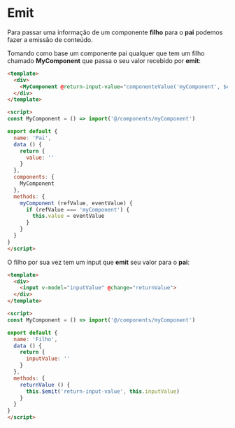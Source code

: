 # Emit
Para passar uma informação de um componente **filho** para o **pai** podemos fazer a emissão de conteúdo.

Tomando como base um componente pai qualquer que tem um filho chamado **MyComponent** que passa o seu valor recebido por **emit**:

```html
<template>
  <div>
    <MyComponent @return-input-value="componenteValue('myComponent', $event)" />
  </div>
</template>

<script>
const MyComponent = () => import('@/components/myComponent')

export default {
  name: 'Pai',
  data () {
    return {
      value: ''
    }
  },
  components: {
    MyComponent
  },
  methods: {
    myComponent (refValue, eventValue) {
      if (refValue === 'myComponent') {
        this.value = eventValue
      }
    }
  }
}
</script>
```

O filho por sua vez tem um input que **emit** seu valor para o **pai**:

```html
<template>
  <div>
    <input v-model="inputValue" @change="returnValue">
  </div>
</template>

<script>
const MyComponent = () => import('@/components/myComponent')

export default {
  name: 'Filho',
  data () {
    return {
      inputValue: ''
    }
  },
  methods: {
    returnValue () {
      this.$emit('return-input-value', this.inputValue)
    }
  }
}
</script>
```